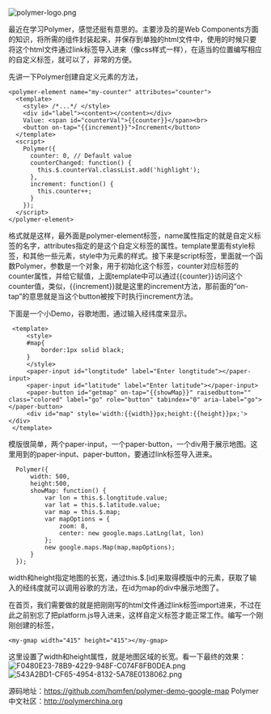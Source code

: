 ![polymer-logo.png][1]
<!--more-->
最近在学习Polymer，感觉还挺有意思的。主要涉及的是Web Components方面的知识，将所需的组件封装起来，并保存到单独的html文件中，使用的时候只要将这个html文件通过link标签导入进来（像css样式一样），在适当的位置编写相应的自定义标签，就可以了，非常的方便。

先讲一下Polymer创建自定义元素的方法，

    <polymer-element name="my-counter" attributes="counter">
      <template>
        <style> /*...*/ </style>
        <div id="label"><content></content></div>
        Value: <span id="counterVal">{{counter}}</span><br>
        <button on-tap="{{increment}}">Increment</button>
      </template>
      <script>
        Polymer({
          counter: 0, // Default value
          counterChanged: function() {
            this.$.counterVal.classList.add('highlight');
          },
          increment: function() {
            this.counter++;
          }
        });
      </script>
    </polymer-element>

格式就是这样，最外面是polymer-element标签，name属性指定的就是自定义标签的名字，attributes指定的是这个自定义标签的属性。template里面有style标签，和其他一些元素，style中为元素的样式。接下来是script标签，里面就一个函数Polymer，参数是一个对象，用于初始化这个标签，counter对应标签的counter属性，并给它赋值，上面template中可以通过{{counter}}访问这个counter值，类似，{{increment}}就是这里的increment方法，那前面的“on-tap”的意思就是当这个button被按下时执行increment方法。

下面是一个小Demo，谷歌地图，通过输入经纬度来显示。

     <template>
         <style>
         #map{
             border:1px solid black;
         }
         </style>
         <paper-input id="longtitude" label="Enter longtitude"></paper-input>
         <paper-input id="latitude" label="Enter latitude"></paper-input>
         <paper-button id="getmap" on-tap="{{showMap}}" raisedbutton="" class="colored" label="go" role="button" tabindex="0" aria-label="go"></paper-button>
         <div id="map" style='width:{{width}}px;height:{{height}}px;'></div>
     </template>

模版很简单，两个paper-input，一个paper-button，一个div用于展示地图。这里用到的paper-input、paper-button，要通过link标签导入进来。

      Polymer({
          width: 500, 
          height:500,
          showMap: function() {
              var lon = this.$.longtitude.value;
              var lat = this.$.latitude.value;
              var map = this.$.map;
              var mapOptions = {
                  zoom: 8,
                  center: new google.maps.LatLng(lat, lon)
              };
              new google.maps.Map(map,mapOptions);
          }
      });

width和height指定地图的长宽，通过this.$.[id]来取得模版中的元素，获取了输入的经纬度就可以调用谷歌的方法，在id为map的div中展示地图了。

在首页，我们需要做的就是把刚刚写的html文件通过link标签import进来，不过在此之前别忘了把platform.js导入进来，这样自定义标签才能正常工作。编写一个刚刚创建的标签，

    <my-gmap width="415" height="415"></my-gmap>

这里设置了width和height属性，就是地图区域的长宽。看一下最终的效果：
![F0480E23-78B9-4229-948F-C074F8FB0DEA.png][2]
![543A2BD1-CF65-4954-8132-5A78E0138062.png][3]

源码地址：https://github.com/homfen/polymer-demo-google-map
Polymer中文社区：http://polymerchina.org


  [1]: http://homfen.flynotions.com/typecho/usr/uploads/2014/10/3178265018.png
  [2]: http://homfen.flynotions.com/typecho/usr/uploads/2014/10/1217217468.png
  [3]: http://homfen.flynotions.com/typecho/usr/uploads/2014/10/1757598925.png
